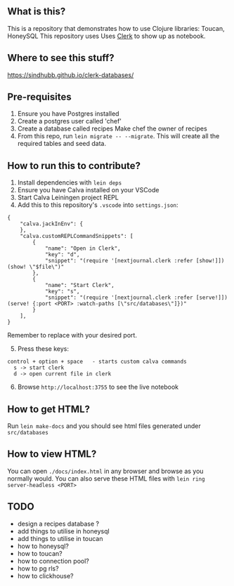 ## What is this?

This is a repository that demonstrates how to use Clojure libraries: Toucan, HoneySQL
This repository uses Uses [Clerk](https://github.com/nextjournal/clerk) to show up as notebook.

## Where to see this stuff?

https://sindhubb.github.io/clerk-databases/

## Pre-requisites
1. Ensure you have Postgres installed
2. Create a postgres user called 'chef'
3. Create a database called recipes
    Make chef the owner of recipes
4. From this repo, run `lein migrate -- --migrate`. 
    This will create all the required tables and seed data. 

## How to run this to contribute?

1. Install dependencies with `lein deps` 
2. Ensure you have Calva installed on your VSCode
3. Start Calva Leiningen project REPL
4. Add this to this repository's `.vscode` into `settings.json`:

```
{
    "calva.jackInEnv": {
    },
    "calva.customREPLCommandSnippets": [
        {
            "name": "Open in Clerk",
            "key": "d",
            "snippet": "(require '[nextjournal.clerk :refer [show!]]) (show! \"$file\")"
        },
        {
            "name": "Start Clerk",
            "key": "s",
            "snippet": "(require '[nextjournal.clerk :refer [serve!]])  (serve! {:port <PORT> :watch-paths [\"src/databases\"]})"
        }
    ],
}
```
Remember to replace <PORT> with your desired port. 

5. Press these keys: 

```
control + option + space   - starts custom calva commands
  s -> start clerk
  d -> open current file in clerk
```
6. Browse `http://localhost:3755` to see the live notebook

## How to get HTML?

Run `lein make-docs` and you should see html files generated under `src/databases`

## How to view HTML?

You can open `./docs/index.html` in any browser and browse as you normally would. You can also serve these HTML files with `lein ring server-headless <PORT>` 

## TODO
* design a recipes database 
    ?
* add things to utilise in honeysql 
* add things to utilise in toucan  
* how to honeysql?
* how to toucan?
* how to connection pool?
* how to pg rls?
* how to clickhouse?
